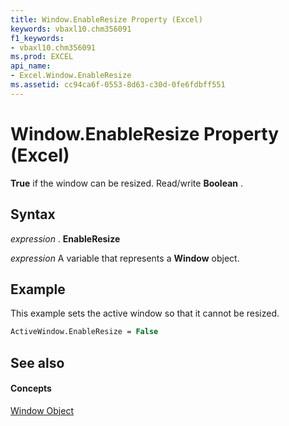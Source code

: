 ```yaml
---
title: Window.EnableResize Property (Excel)
keywords: vbaxl10.chm356091
f1_keywords:
- vbaxl10.chm356091
ms.prod: EXCEL
api_name:
- Excel.Window.EnableResize
ms.assetid: cc94ca6f-0553-8d63-c30d-0fe6fdbff551
---
```



# Window.EnableResize Property (Excel)

 **True** if the window can be resized. Read/write **Boolean** .


## Syntax

 _expression_ . **EnableResize**

 _expression_ A variable that represents a **Window** object.


## Example

This example sets the active window so that it cannot be resized.


```vb
ActiveWindow.EnableResize = False
```


## See also


#### Concepts


[Window Object](window-object-excel.md)

